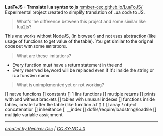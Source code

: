 **LuaToJS - Translate lua syntax to js** 
[remixer-dec.github.io/LuaToJS/](https://remixer-dec.github.io/LuaToJS/)
Experimental project created to simplify translation of Lua code to JS.
> What's the difference between this project and some similar like lua2js?

This one works without NodeJS, (in browser) and not uses abstraction (like usage of functions to get value of the table). You get similar to the original code but with some limitations.
> What are these limitations?

 - Every function must have a return statement in the end
 - Every reserved keyword will be replaced even if it's inside the string or is a function name 

> What is unimplemented yet or not working?

[] native functions
[] constants
[] 1 line functions
[] multiple returns
[] prints with and without brackets
[] tables with unusual indexes
[] functions inside tables, created after the table (like function a.b() )
[] array / object concatenation
[] inheritance
[] __index
[] dofile/require/loadstring/loadfile
[] multiple variable 	assignment
** **
*[created by Remixer Dec](https://github.com/remixer-dec) | [CC BY-NC 4.0](https://creativecommons.org/licenses/by-nc/4.0/legalcode)*

